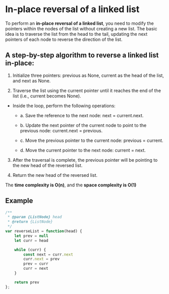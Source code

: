 # In-place reversal of a linked list

To perform an **in-place reversal of a linked list**, you need to modify the pointers within the nodes of the list without creating a new list.
The basic idea is to traverse the list from the head to the tail, updating the next pointers of each node to reverse the direction of the list.

## A step-by-step algorithm to reverse a linked list in-place:

1. Initialize three pointers: previous as None, current as the head of the list, and next as None.

2. Traverse the list using the current pointer until it reaches the end of the list (i.e., current becomes None).

- Inside the loop, perform the following operations:

  - a. Save the reference to the next node: next = current.next.

  - b. Update the next pointer of the current node to point to the previous node: current.next = previous.

  - c. Move the previous pointer to the current node: previous = current.

  - d. Move the current pointer to the next node: current = next.

3. After the traversal is complete, the previous pointer will be pointing to the new head of the reversed list.

4. Return the new head of the reversed list.

The **time complexity is O(n)**, and the **space complexity is O(1)**

## Example
```javascript
/**
 * @param {ListNode} head
 * @return {ListNode}
 */
var reverseList = function(head) {
    let prev = null
    let curr = head

    while (curr) {
        const next = curr.next
        curr.next = prev
        prev = curr
        curr = next
    }

    return prev
};
```
